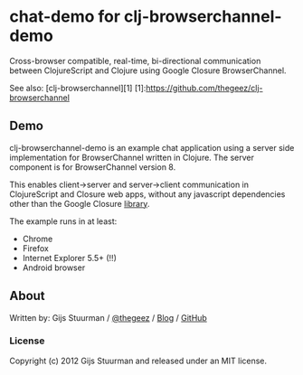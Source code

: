 # chat-demo for clj-browserchannel-demo

Cross-browser compatible, real-time, bi-directional
communication between ClojureScript and Clojure using Google Closure
BrowserChannel.

See also: [clj-browserchannel][1]
[1]:https://github.com/thegeez/clj-browserchannel

## Demo

clj-browserchannel-demo is an example chat application using a server
side implementation for BrowserChannel written in Clojure. The server
component is for BrowserChannel version 8.

This enables client->server and server->client communication in
ClojureScript and Closure web apps, without any javascript
dependencies other than the Google Closure [library][2].

[2]: https://developers.google.com/closure/library/

The example runs in at least:

* Chrome
* Firefox
* Internet Explorer 5.5+ (!!)
* Android browser

## About

Written by:
Gijs Stuurman / [@thegeez][twt] / [Blog][blog] / [GitHub][github]

[twt]: http://twitter.com/thegeez
[blog]: http://thegeez.github.com
[github]: https://github.com/thegeez

### License

Copyright (c) 2012 Gijs Stuurman and released under an MIT license.
